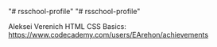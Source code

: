 "# rsschool-profile" 
"# rsschool-profile"

Aleksei Verenich
HTML CSS Basics: https://www.codecademy.com/users/EArehon/achievements
